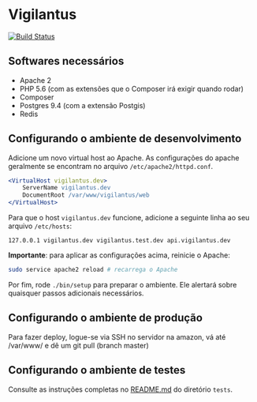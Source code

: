 # Vigilantus

[![Build Status](http://phpci.perspectiva.in/build-status/image/1)](http://phpci.perspectiva.in/build-status/view/1)

## Softwares necessários

* Apache 2
* PHP 5.6 (com as extensões que o Composer irá exigir quando rodar)
* Composer
* Postgres 9.4 (com a extensão Postgis)
* Redis

## Configurando o ambiente de desenvolvimento

Adicione um novo virtual host ao Apache. As configurações do apache geralmente
se encontram no arquivo `/etc/apache2/httpd.conf`.

```apache
<VirtualHost vigilantus.dev>
    ServerName vigilantus.dev
    DocumentRoot /var/www/vigilantus/web
</VirtualHost>
```

Para que o host `vigilantus.dev` funcione, adicione a seguinte linha ao seu
arquivo `/etc/hosts`:

```
127.0.0.1 vigilantus.dev vigilantus.test.dev api.vigilantus.dev
```

**Importante**: para aplicar as configurações acima, reinicie o Apache:

```bash
sudo service apache2 reload # recarrega o Apache
```

Por fim, rode `./bin/setup` para preparar o ambiente. Ele alertará sobre
quaisquer passos adicionais necessários.

## Configurando o ambiente de produção

Para fazer deploy, logue-se via SSH no servidor na amazon, vá até /var/www/ e dê um git pull (branch master)

## Configurando o ambiente de testes

Consulte as instruções completas no [README.md](tests/README.md) do diretório `tests`.